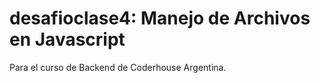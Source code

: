 # desafioclase4: Manejo de Archivos en Javascript

Para el curso de Backend de Coderhouse Argentina. 
